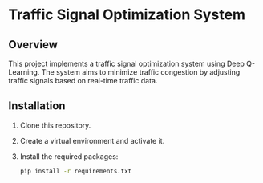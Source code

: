 # Traffic Signal Optimization System

## Overview

This project implements a traffic signal optimization system using Deep Q-Learning. The system aims to minimize traffic congestion by adjusting traffic signals based on real-time traffic data.

## Installation

1. Clone this repository.
2. Create a virtual environment and activate it.
3. Install the required packages:

   ```bash
   pip install -r requirements.txt
   ```
